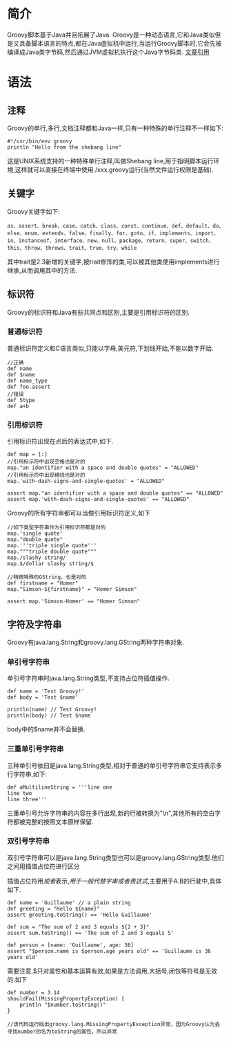 # 简介 #
Groovy脚本基于Java并且拓展了Java.
Groovy是一种动态语言,它和Java类似但是又具备脚本语言的特点,都在Java虚拟机中运行,当运行Groovy脚本时,它会先被编译成Java类字节码,然后通过JVM虚拟机执行这个Java字节码类.
[文章引用](http://blog.csdn.net/yanbober/article/details/49047515)

# 语法 #
## 注释 ##
Groovy的单行,多行,文档注释都和Java一样,只有一种特殊的单行注释不一样如下:
```
#!/usr/bin/env groovy
println "Hello from the shebang line"
```
这是UNIX系统支持的一种特殊单行注释,叫做Shebang line,用于指明脚本运行环境,这样就可以直接在终端中使用./xxx.groovy运行(当然文件运行权限是基础).

## 关键字 ##
Groovy关键字如下:
```
as、assert、break、case、catch、class、const、continue、def、default、do、else、enum、extends、false、finally、for、goto、if、implements、import、in、instanceof、interface、new、null、package、return、super、switch、this、throw、throws、trait、true、try、while
```
其中trait是2.3新增的关键字,被trait修饰的类,可以被其他类使用implements进行继承,从而调用其中的方法.

## 标识符 ##
Groovy的标识符和Java有些共同点和区别,主要是引用标识符的区别.

### 普通标识符 ###
普通标识符定义和C语言类似,只能以字母,美元符,下划线开始,不能以数字开始.
```
//正确
def name
def $name
def name_type
def foo.assert
//错误
def 5type
def a+b
```
### 引用标识符 ###
引用标识符出现在点后的表达式中,如下.
```
def map = [:]
//引用标示符中出现空格也是对的
map."an identifier with a space and double quotes" = "ALLOWED"
//引用标示符中出现横线也是对的
map.'with-dash-signs-and-single-quotes' = "ALLOWED"

assert map."an identifier with a space and double quotes" == "ALLOWED"
assert map.'with-dash-signs-and-single-quotes' == "ALLOWED"
```
Groovy的所有字符串都可以当做引用标识符定义,如下
```
//如下类型字符串作为引用标识符都是对的
map.'single quote'
map."double quote"
map.'''triple single quote'''
map."""triple double quote"""
map./slashy string/
map.$/dollar slashy string/$

//稍微特殊的GString，也是对的
def firstname = "Homer"
map."Simson-${firstname}" = "Homer Simson"

assert map.'Simson-Homer' == "Homer Simson"
```

## 字符及字符串 ##
Groovy有java.lang.String和groovy.lang.GString两种字符串对象.

### 单引号字符串 ###
单引号字符串时java.lang.String类型,不支持占位符插值操作.
```
def name = 'Test Groovy!'
def body = 'Test $name'

println(name) // Test Groovy!
println(body) // Test $name
```
body中的$name并不会替换.

### 三重单引号字符串 ###
三种单引号依旧是java.lang.String类型,相对于普通的单引号字符串它支持表示多行字符串,如下:
```
def aMultilineString = '''line one
line two
line three'''
```
三重单引号允许字符串的内容在多行出现,新的行被转换为"\n",其他所有的空白字符都被完整的按照文本原样保留.

### 双引号字符串 ###
双引号字符串可以是java.lang.String类型也可以是groovy.lang.GString类型.他们之间用插值占位符进行区分

插值占位符用${}或者$表示,${}用于一般代替字串或者表达式,$主要用于A.B的行驶中,具体如下.
```
def name = 'Guillaume' // a plain string
def greeting = "Hello ${name}"
assert greeting.toString() == 'Hello Guillaume'

def sum = "The sum of 2 and 3 equals ${2 + 3}"
assert sum.toString() == 'The sum of 2 and 3 equals 5'

def person = [name: 'Guillaume', age: 36]
assert "$person.name is $person.age years old" == 'Guillaume is 36 years old'
```
需要注意,$只对属性和基本运算有效,如果是方法调用,大括号,闭包等符号是无效的.如下
```
def number = 3.14
shouldFail(MissingPropertyException) {
    println "$number.toString()"
}

//该代码运行抛出groovy.lang.MissingPropertyException异常，因为Groovy认为去寻找number的名为toString的属性，所以异常
```
